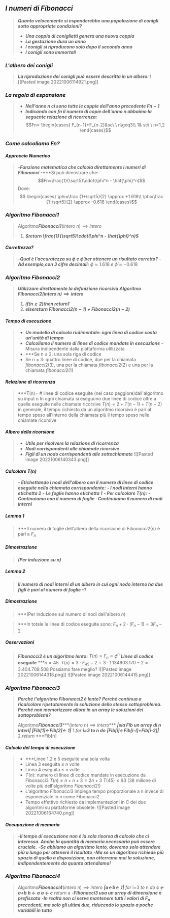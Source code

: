 ## ***I numeri di Fibonacci*** 
>***Quanto velocemente si espanderebbe una popolazione di conigli sotto appropriate condizioni?***
>- ***Una coppia di coniglietti genera una nuova coppia***
>- ***La gestazione dura un anno***
>- ***I conigli si riproducono solo dopo il secondo anno***
>- ***I conigli sono immortali***

### ***L'albero dei conigli***
>***La riproduzione dei conigli può essere descritta in un albero:*** 
![[Pasted image 20221006114921.png]]

### ***La regola di espansione***
>- ***Nell'anno n ci sono tutte le coppie dell'anno precedente $Fn-1$***
>- ***Indicando con fn il numero di copie dell'anno n abbaimo la seguente relazione di ricorrenza:***
>$$Fn= \begin{cases}
F_{n-1}+F_{n-2}&se\ \ n\geq3\\
1& se\ \ n=1,2
\end{cases}$$

### ***Come calcoliamo Fn?***
#### ***Approccio Numerico***
>-***Funzione matematica che calcola direttamente i numeri di Fibonacci***
>-***Si può dimostrare che: 
>$$Fn=\frac{1}{\sqrt5}\cdot(\phi^n - \hat{\phi}^n)$$
>Dove:
>$$ \begin{cases}
\phi=\frac {1+\sqrt5}{2} \approx +1.618\\
\phi=\frac {1-\sqrt5}{2} \approx -0.618
\end{cases}$$

### ***Algoritmo Fibonacci1***
>Algoritmo***Fibonacci1***$(intero\ n)\implies intero$
> 1. ***$return \frac{1}{\sqrt5}\cdot(\phi^n - \hat{\phi}^n)$***
#### ***Correttezza?***
>-***Qual è l'accuratezza su $\phi \ e \ \hat{\phi}$ per ottenere un risultato corretto?***
>-***Ad esempio,con 3 cifre decimali:***
>$\phi\approx 1.618 \ e \ \hat{\phi}\approx -0.618$ 


### ***Algoritmo Fibonacci2***
>***Utilizzare direttamente la definizione ricorsiva***
>***$Algoritmo$ Fibonacci2$(intero\ n)\implies intero$***
> 1. ***$if (n\geq 2) then\ return 1$***
> 2. ***$else return$ Fibonacci2$(n-1)$ + Fibonacci2$(n-2)$***

#### ***Tempo di esecuzione***
>- ***Un modello di calcolo rudimentale: ogni linea di codice costa un'unità di tempo***
>- ***Calcoliamo il numero di linee di codice mandate in esecuzione***
>   -Misura indipendente dalla piattaforma utilizzata
>- ***Se n $\le$ 2: una sola riga di codice 
>- Se n = 3: quattro linee di codice, due per la chiamata $fibonacci2(3)$, una per la chiamata $fibonacci2(2)$ e una per la chiamata $fibonacci2(1)$

#### ***Relazione di ricorrenza***
> ***T(n)= # linee di codice eseguite (nel caso peggiore)dall'algoritmo su input n
> In ogni chiamata si eseguono due linee di codice oltre a quelle eseguite nelle chiamate ricorsive 
> $T(n)=2+T(n-1)+T(n-2)$ 
> in generale, il tempo richiesto da un algoritmo ricorsivo è pari al tempo speso all'interno della chiamata più il tempo speso nelle chiamate ricorsive 

#### ***Albero della ricorsione***
>- ***Utile per risolvere la relazione di ricorrenza***
>- ***Nodi corrispondenti alle chiamate ricorsive***
>- ***Figli di un nodo corrispondenti alle sottochiamate***
>![[Pasted image 20221006140343.png]]

#### ***Calcolare $T(n)$***
>***- Etichettando i nodi dell'albero con il numero di linee di codice eseguite nella chiamata corrispondente:***
>  ***- I nodi interni hanno etichetta 2*** 
>  ***- Le foglie hanno etichetta 1***
>***- Per calcolare $T(n)$:***
>  ***-Continuiamo con il numero di foglie***
>  -***Continuiamo il numero di nodi interni***

##### ***Lemma 1***
>***Il numero di foglie dell'albero della ricorsione di $Fibonacci2(n)$ è pari a $F_n$

##### ***Dimostrazione***
>***(Per induzione su n)***

##### ***Lemma 2***
>***Il numero di nodi interni di un albero in cui ogni nodo interno ha due figli è pari al numero di foglie -1***

##### ***Dimostrazione***
>***(Per induzione sul numero di nodi dell'albero $n$)

>***In totale le linee di codice eseguite sono:
>$F_{n}+2 \cdot(F_{n}-1)=3F_{n}-2$

##### ***Osservazioni***
>***$Fibonacci2$ è un algoritmo lento:***
>$T(n) \approx F_n \approx \phi^n$
>***Linee di codice eseguite***
>***$n=45 \ \ T(n)=3\cdot F_{45}-2 = 3\cdot 1.134903.170-2=3.404.709.508$ 
>Possiamo fare meglio? 
>![[Pasted image 20221006144318.png]]
>![[Pasted image 20221006144415.png]]

### ***Algoritmo Fibonacci3***
>***Perchè l'algoritmo $Fibonacci2$ è lento? Perchè continua a ricalcolare ripetutamente la soluzione dello stesso sottoproblema. Perchè non memorizzare allora in un array le soluzioni dei sottoproblemi?***
>
>Algoritmo***Fibonacci3******$(intero \ n )\implies intero$***
> ***|sia Fib un array di n interi|
> |Fib[1]$\leftarrow$Fib[2]$\leftarrow$ 1|***
> 1.$for$ ***i=3 $to$ n $do$***
>          ***|Fib[i]$\leftarrow$Fib[i-l]+Fib[i-2]|***
> 2.$return$ ***Fib[n]

#### ***Calcolo del tempo di esecuzione***
> - ***Linee 1,2 e 5 eseguite una sola volta 
> - Linea 3 eseguita $\leq$ n volte
> - Linea 4 eseguita $\leq$ n volte 
> - $T(n)$: numero di linee di codice mandate in esecuzione da Fibonacci3
> $T(n)\leq n + n + 3 = 2n + 3$ 
> $T(45)\leq 93$
>(38 milione di volte più dell'algoritmo $Fibonacci2$!)
>- L'algoritmo $Fibonacci3$ impiega tempo proporzionale a n invece di esponenziale in n come Fibonacci2
>- Tempo effettivo richiesto da implementazioni in C dei due algoritmi su piattaforme obsolete:
>![[Pasted image 20221006164740.png]]
>

#### ***Occupazione di memoria***
> -***Il tempo di esecuzione non è la sola risorsa di calcolo che ci interessa. Anche la quantità di memoria necessaria può essere cruciale.***
>-***Se abbiamo un algoritmo lento, dovremo solo attendere più a lungo per ottenere il risultato***
>-***Ma se un algoritmo richiede più spazio di quello a disposizione, non otterremo mai la soluzione, indipendentemente da quanto attendiamo!***

### ***Algoritmo Fibonacci4***
>Algoritmo***Fibonacci4***$(intero \ n)\implies intero$
>     ***|a$\leftarrow$b$\leftarrow$ 1|***
>     $for$ i=3 $to$ n $do$
>       ***c $\leftarrow$ a+b***
>       ***b $\leftarrow$ a***
>       ***a $\leftarrow$ c***
>     $return$ a
>-***Fibonacci3 usa un array di dimensione n prefissata***
>-***In realtà non ci serve mantenere tutti i valori di $F_n$ precedenti, ma solo gli ultimi due, riducendo lo spazio a poche variabili in tutto***
>
> 
>   